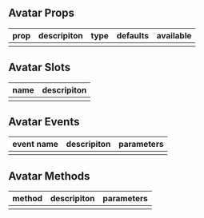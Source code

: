 ## Avatar Props

| prop         |   descripiton     | type     |  defaults  |   available   |
| ----------- | ------------- | -------- | --------- | ---------------- |
|             |               |           |          |                  |

## Avatar Slots

|   name  |      descripiton       |
|  ------  |    ---------   |
|          |                |

## Avatar Events

|   event name   |    descripiton   |  parameters  |
| -------    | --------- |  --------- |
|            |           |            |

## Avatar Methods

|  method  |   descripiton   |  parameters   |
| ------- | ------  |  ------  |
|         |         |          |
